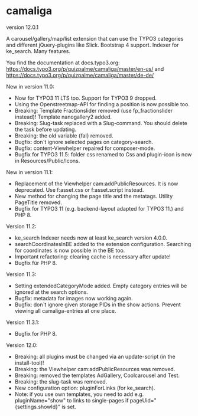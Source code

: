 # camaliga

version 12.0.1

A carousel/gallery/map/list extension that can use the TYPO3 categories and different jQuery-plugins like Slick. 
Bootstrap 4 support. Indexer for ke_search. Many features.

You find the documentation at docs.typo3.org:
https://docs.typo3.org/p/quizpalme/camaliga/master/en-us/
and
https://docs.typo3.org/p/quizpalme/camaliga/master/de-de/

New in version 11.0:
- Now for TYPO3 11 LTS too. Support for TYPO3 9 dropped.
- Using the Openstreetmap-API for finding a position is now possible too.
- Breaking: Template Fractionslider removed (use fp_fractionslider instead)! Template nanogallery2 added.
- Breaking: Slug-task replaced with a Slug-command. You should delete the task before updating.
- Breaking: the old variable {fal} removed.
- Bugfix: don´t ignore selected pages on category-search.
- Bugfix: content-Viewhelper repaired for composer-mode.
- Bugfix for TYPO3 11.5: folder css renamed to Css and plugin-icon is now in Resources/Public/Icons.
  
New in version 11.1:
- Replacement of the Viewhelper cam:addPublicResources. It is now deprecated. Use f:asset.css or f:asset.script instead.
- New method for changing the page title and the metatags. Utility PageTitle removed.
- Bugfix for TYPO3 11 (e.g. backend-layout adapted for TYPO3 11.) and PHP 8.

Version 11.2:
- ke_search Indexer needs now at least ke_search version 4.0.0.
- searchCoordinatesInBE added to the extension configuration. Searching for coordinates is now possible in the BE too.
- Important refactoring: clearing cache is necessary after update!
- Bugfix für PHP 8.

Version 11.3:
- Setting extendedCategoryMode added. Empty category entries will be ignored at the search options.
- Bugfix: metadata for images now working again.
- Bugfix: don´t ignore given storage PIDs in the show actions. Prevent viewing all camaliga-entries at one place.

Version 11.3.1:
- Bugfix for PHP 8.

Version 12.0:
- Breaking: all plugins must be changed via an update-script (in the install-tool)!
- Breaking: the Viewhelper cam:addPublicResources was removed.
- Breaking: removed the templates AdGallery, Coolcarousel and Test.
- Breaking: the slug-task was removed.
- New configuration option: pluginForLinks (for ke_search).
- Note: if you use own templates, you need to add e.g. pluginName="show" to links to single-pages if pageUid="{settings.showId}" is set.